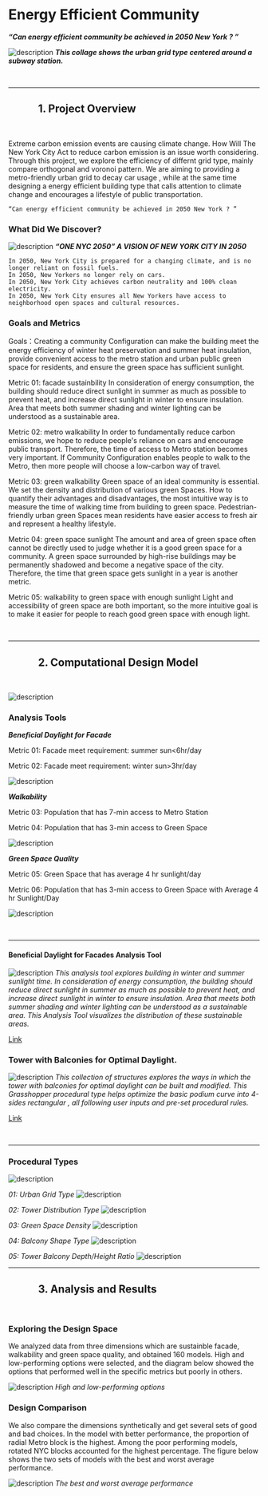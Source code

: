 # Energy Efficient Community 

***“Can energy efficient community be achieved in 2050 New York ? ”*** 

![description](https://github.com/XIM-GSAPP/XIM-GSAPP-Fa20/raw/main/src/images/COLLAGE.jpg)
***This collage shows the urban grid type centered around a subway station.*** 

<br />

***

## &nbsp;&nbsp;&nbsp;&nbsp;&nbsp;&nbsp;&nbsp;&nbsp;&nbsp;&nbsp;&nbsp;&nbsp;1. Project Overview

<br />

Extreme carbon emission events are causing climate change. How Will The New York City Act to reduce carbon emission is an issue worth considering. Through this project, we explore the efficiency of differnt grid type, mainly compare orthogonal and voronoi pattern. We are aiming to providing a metro-friendly urban grid to decay car usage , while at the same time designing a energy efficient building type that calls attention to climate change and encourages a lifestyle of public transportation. 


```
“Can energy efficient community be achieved in 2050 New York ? ”
```

### What Did We Discover?

![description](https://github.com/XIM-GSAPP/XIM-GSAPP-Fa20/raw/main/src/images/OneNYC.png)
***“ONE NYC 2050” A VISION OF NEW YORK CITY IN 2050*** 

```
In 2050, New York City is prepared for a changing climate, and is no longer reliant on fossil fuels.
In 2050, New Yorkers no longer rely on cars.
In 2050, New York City achieves carbon neutrality and 100% clean electricity.
In 2050, New York City ensures all New Yorkers have access to neighborhood open spaces and cultural resources.
```


### Goals and Metrics

Goals：Creating a community Configuration can make the building meet the energy efficiency of winter heat preservation and summer heat insulation, provide convenient access to the metro station and urban public green space for residents, and ensure the green space has sufficient sunlight.


Metric 01: facade sustainbility
In consideration of energy consumption, the building should reduce direct sunlight in summer as much as possible to prevent heat, and increase direct sunlight in winter to ensure insulation. Area that meets both summer shading and winter lighting can be understood as a sustainable area.

Metric 02: metro walkability
In order to fundamentally reduce carbon emissions, we hope to reduce people's reliance on cars and encourage public transport. Therefore, the time of access to Metro station becomes very important. If Community Configuration enables people to walk to the Metro, then more people will choose a low-carbon way of travel.

Metric 03: green walkability
Green space of an ideal community is essential. We set the density and distribution of various green Spaces. How to quantify their advantages and disadvantages, the most intuitive way is to measure the time of walking time from building to green space. Pedestrian-friendly urban green Spaces mean residents have easier access to fresh air and represent a healthy lifestyle.

Metric 04: green space sunlight
The amount and area of green space often cannot be directly used to judge whether it is a good green space for a community. A green space surrounded by high-rise buildings may be permanently shadowed and become a negative space of the city. Therefore, the time that green space gets sunlight in a year is another metric.

Metric 05: walkability to green space with enough sunlight
Light and accessibility of green space are both important, so the more intuitive goal is to make it easier for people to reach good green space with enough light.


<br />

***

## &nbsp;&nbsp;&nbsp;&nbsp;&nbsp;&nbsp;&nbsp;&nbsp;&nbsp;&nbsp;&nbsp;&nbsp;2. Computational Design Model

<br />

![description](https://github.com/XIM-GSAPP/XIM-GSAPP-Fa20/raw/main/src/images/typediagram.png)


### Analysis Tools

***Beneficial Daylight for Facade*** 

Metric 01: Facade meet requirement: summer sun<6hr/day

Metric 02: Facade meet requirement: winter sun>3hr/day 

![description](https://github.com/XIM-GSAPP/XIM-GSAPP-Fa20/raw/main/src/images/METRIC_facade.jpg)


***Walkability*** 

Metric 03: Population that has 7-min access to Metro Station

Metric 04: Population that has 3-min access to Green Space

![description](https://github.com/XIM-GSAPP/XIM-GSAPP-Fa20/raw/main/src/images/METRIC3.jpgects/METRIC3.jpg)



***Green Space Quality*** 

Metric 05: Green Space that has average 4 hr sunlight/day 

Metric 06: Population that has 3-min access to Green Space with Average 4 hr Sunlight/Day

![description](https://github.com/XIM-GSAPP/XIM-GSAPP-Fa20/raw/main/src/images/METRIC2.jpg)

<br />

***


####  Beneficial Daylight for Facades Analysis Tool
![description](https://github.com/XIM-GSAPP/XIM-GSAPP-Fa20/raw/main/src/images/T-MAIN_PHOTO2.jpg)
*This analysis tool explores building in winter and summer sunlight time. In consideration of energy consumption, the building should reduce direct sunlight in summer as much as possible to prevent heat, and increase direct sunlight in winter to ensure insulation. Area that meets both summer shading and winter lighting can be understood as a sustainable area. This Analysis Tool visualizes the distribution of these sustainable areas.*

[Link](https://github.com/YuanEleanorLiu/XIM-GSAPP-Fa20/blob/main/src/tools/Environmental/Average_Daylight/README.md) 




### Tower with Balconies for Optimal Daylight.
![description](https://github.com/XIM-GSAPP/XIM-GSAPP-Fa20/raw/main/src/images/P-XIM-MAIN%20PHOTO.jpg)
*This collection of structures explores the ways in which the tower with balconies for optimal daylight can be built and modified. This Grasshopper procedural type helps optimize the basic podium curve into 4-sides rectangular , all following user inputs and pre-set procedural rules.*

[Link](https://github.com/YuanEleanorLiu/XIM-GSAPP-Fa20/blob/main/src/types/Tower_with_Balconies/README.md) 




<br />

***

### Procedural Types

![description](https://github.com/XIM-GSAPP/XIM-GSAPP-Fa20/raw/main/src/images/population.png)

*01: Urban Grid Type*
![description](https://github.com/XIM-GSAPP/XIM-GSAPP-Fa20/raw/main/src/images/GRIDTYPE.jpg)


*02: Tower Distribution Type*
![description](https://github.com/XIM-GSAPP/XIM-GSAPP-Fa20/raw/main/src/images/TOWER_DISTRIBUTION.jpg)

*03: Green Space Density*
![description](https://github.com/XIM-GSAPP/XIM-GSAPP-Fa20/raw/main/src/images/GREEN_SPACE.jpg)

*04: Balcony Shape Type*
![description](https://github.com/XIM-GSAPP/XIM-GSAPP-Fa20/raw/main/src/images/BALCONY_SHAPE.jpg)

*05: Tower Balcony Depth/Height Ratio*
![description](https://github.com/XIM-GSAPP/XIM-GSAPP-Fa20/raw/main/src/images/BALCONY_ratio.jpg)
<br />

***

## &nbsp;&nbsp;&nbsp;&nbsp;&nbsp;&nbsp;&nbsp;&nbsp;&nbsp;&nbsp;&nbsp;&nbsp;3. Analysis and Results

<br />

### Exploring the Design Space

We analyzed data from three dimensions which are sustainble facade, walkability and green space quality, and obtained 160 models.
High and low-performing options were selected, and the diagram below showed the options that performed well in the specific metrics but poorly in others.

![description](https://github.com/XIM-GSAPP/XIM-GSAPP-Fa20/raw/main/src/images/compare_option.jpg)
*High and low-performing options*

### Design Comparison

We also compare the dimensions synthetically and get several sets of good and bad choices. In the model with better performance, the proportion of radial Metro block is the highest. Among the poor performing models, rotated NYC blocks accounted for the highest percentage. The figure below shows the two sets of models with the best and worst average performance.

![description](https://github.com/XIM-GSAPP/XIM-GSAPP-Fa20/raw/main/src/images/CHOICES.jpg)
*The best and worst average performance*

